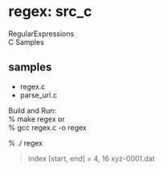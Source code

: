 regex: src_c
===============

RegularExpressions  
C Samples  

## samples  
- regex.c
- parse_url.c

Build and Run:  
% make regex 
or  
% gcc regex.c -o  regex  

% ./ regex  
> index [start, end] = 4, 16
> xyz-0001.dat


